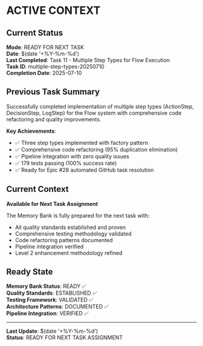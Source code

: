 # ACTIVE CONTEXT

## Current Status

**Mode**: READY FOR NEXT TASK  
**Date**: $(date '+%Y-%m-%d')  
**Last Completed**: Task 11 - Multiple Step Types for Flow Execution  
**Task ID**: multiple-step-types-20250710  
**Completion Date**: 2025-07-10

## Previous Task Summary

Successfully completed implementation of multiple step types (ActionStep, DecisionStep, LogStep) for the Flow system with comprehensive code refactoring and quality improvements.

**Key Achievements**:

- ✅ Three step types implemented with factory pattern
- ✅ Comprehensive code refactoring (95% duplication elimination)
- ✅ Pipeline integration with zero quality issues
- ✅ 179 tests passing (100% success rate)
- ✅ Ready for Epic #28 automated GitHub task resolution

## Current Context

**Available for Next Task Assignment**

The Memory Bank is fully prepared for the next task with:

- All quality standards established and proven
- Comprehensive testing methodology validated
- Code refactoring patterns documented
- Pipeline integration verified
- Level 2 enhancement methodology refined

## Ready State

**Memory Bank Status**: READY ✅  
**Quality Standards**: ESTABLISHED ✅  
**Testing Framework**: VALIDATED ✅  
**Architecture Patterns**: DOCUMENTED ✅  
**Pipeline Integration**: VERIFIED ✅

---

**Last Update**: $(date '+%Y-%m-%d')  
**Status**: READY FOR NEXT TASK ASSIGNMENT
